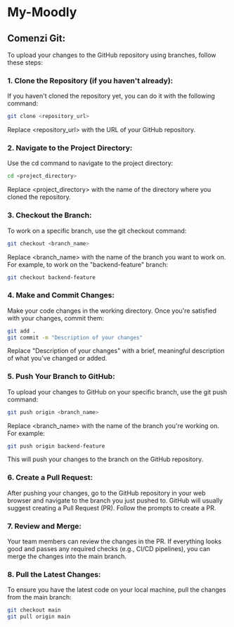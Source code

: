 # My-Moodly

## Comenzi Git:

To upload your changes to the GitHub repository using branches, follow these steps:

  ### 1. Clone the Repository (if you haven't already):
   If you haven't cloned the repository yet, you can do it with the following command:

  ```bash
  git clone <repository_url>
  ```
  Replace <repository_url> with the URL of your GitHub repository.

  ### 2. Navigate to the Project Directory:

  Use the cd command to navigate to the project directory:

  ```bash
  cd <project_directory>
  ```
  Replace <project_directory> with the name of the directory where you cloned the repository.

  ### 3. Checkout the Branch:

  To work on a specific branch, use the git checkout command:

  ```bash
  git checkout <branch_name>
  ```
  Replace <branch_name> with the name of the branch you want to work on. For example, to work on the "backend-feature" branch:

  ```bash
  git checkout backend-feature
  ```

  ### 4. Make and Commit Changes:

  Make your code changes in the working directory. Once you're satisfied with your changes, commit them:

  ```bash
  git add .
  git commit -m "Description of your changes"
  ```
  Replace "Description of your changes" with a brief, meaningful description of what you've changed or added.

  ### 5. Push Your Branch to GitHub:

  To upload your changes to GitHub on your specific branch, use the git push command:

  ```bash
  git push origin <branch_name>
  ```
  Replace <branch_name> with the name of the branch you're working on. For example:

  ```bash
  git push origin backend-feature
  ```
  This will push your changes to the branch on the GitHub repository.

  ### 6. Create a Pull Request:

  After pushing your changes, go to the GitHub repository in your web browser and navigate to the branch you just pushed to. GitHub will usually suggest creating a Pull Request (PR). Follow the prompts to create a PR.

  ### 7. Review and Merge:

  Your team members can review the changes in the PR. If everything looks good and passes any required checks (e.g., CI/CD pipelines), you can merge the changes into the main branch.

  ### 8. Pull the Latest Changes:

  To ensure you have the latest code on your local machine, pull the changes from the main branch:

  ```bash
  git checkout main
  git pull origin main
  ```
